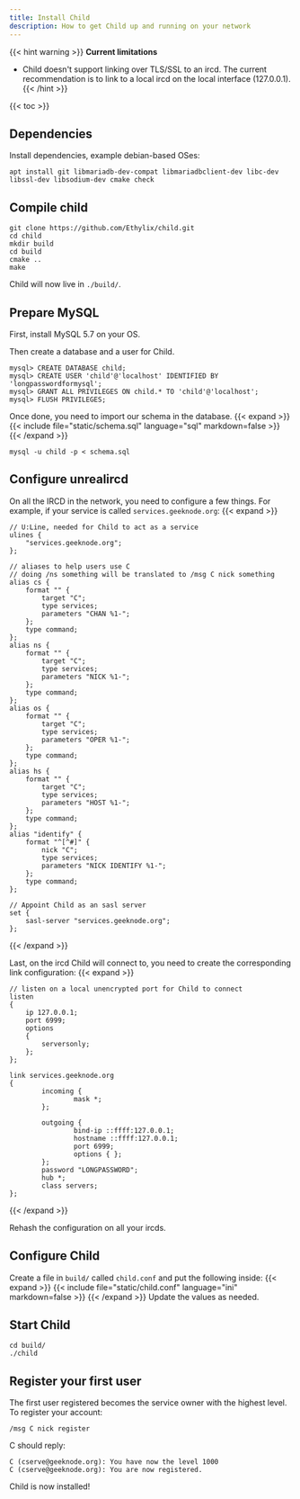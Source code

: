 ```yaml
---
title: Install Child
description: How to get Child up and running on your network
---
```

{{< hint warning >}}
**Current limitations**
- Child doesn't support linking over TLS/SSL to an ircd. The current recommendation is to link to a local ircd on the local interface (127.0.0.1).
{{< /hint >}}

{{< toc >}}

## Dependencies
Install dependencies, example debian-based OSes:
```
apt install git libmariadb-dev-compat libmariadbclient-dev libc-dev libssl-dev libsodium-dev cmake check
```

## Compile child
```
git clone https://github.com/Ethylix/child.git
cd child
mkdir build
cd build
cmake ..
make
```

Child will now live in `./build/`.

## Prepare MySQL
First, install MySQL 5.7 on your OS.

Then create a database and a user for Child.
```
mysql> CREATE DATABASE child;
mysql> CREATE USER 'child'@'localhost' IDENTIFIED BY 'longpasswordformysql';
mysql> GRANT ALL PRIVILEGES ON child.* TO 'child'@'localhost';
mysql> FLUSH PRIVILEGES;
```

Once done, you need to import our schema in the database.
{{< expand >}}
{{< include file="static/schema.sql" language="sql" markdown=false >}}
{{< /expand >}}

```
mysql -u child -p < schema.sql
```


## Configure unrealircd
On all the IRCD in the network, you need to configure a few things. For example, if your service is called `services.geeknode.org`:
{{< expand >}}
```
// U:Line, needed for Child to act as a service 
ulines {
    "services.geeknode.org";
};

// aliases to help users use C
// doing /ns something will be translated to /msg C nick something
alias cs {
    format "" {
        target "C";
        type services;
        parameters "CHAN %1-";
    };
    type command;
};
alias ns {
    format "" {
        target "C";
        type services;
        parameters "NICK %1-";
    };
    type command;
};
alias os {
    format "" {
        target "C";
        type services;
        parameters "OPER %1-";
    };
    type command;
};
alias hs {
    format "" {
        target "C";
        type services;
        parameters "HOST %1-";
    };
    type command;
};
alias "identify" {
    format "^[^#]" {
        nick "C";
        type services;
        parameters "NICK IDENTIFY %1-";
    };
    type command;
};

// Appoint Child as an sasl server
set {
    sasl-server "services.geeknode.org";
};
```
{{< /expand >}}

Last, on the ircd Child will connect to, you need to create the corresponding link configuration:
{{< expand >}}
```
// listen on a local unencrypted port for Child to connect
listen
{
	ip 127.0.0.1;
	port 6999;
	options
	{
		serversonly;
	};
};

link services.geeknode.org
{
        incoming {
                mask *;
        };

        outgoing {
                bind-ip ::ffff:127.0.0.1;
                hostname ::ffff:127.0.0.1;
                port 6999;
                options { };
        };
        password "LONGPASSWORD";
        hub *;
        class servers;
};
```
{{< /expand >}}

Rehash the configuration on all your ircds.

## Configure Child
Create a file in `build/` called `child.conf` and put the following inside:
{{< expand >}}
{{< include file="static/child.conf" language="ini" markdown=false >}}
{{< /expand >}}
Update the values as needed.

## Start Child
```
cd build/
./child
```

## Register your first user
The first user registered becomes the service owner with the highest level. To register your account:
```
/msg C nick register
```

C should reply:
```
C (cserve@geeknode.org): You have now the level 1000
C (cserve@geeknode.org): You are now registered.
```

Child is now installed!